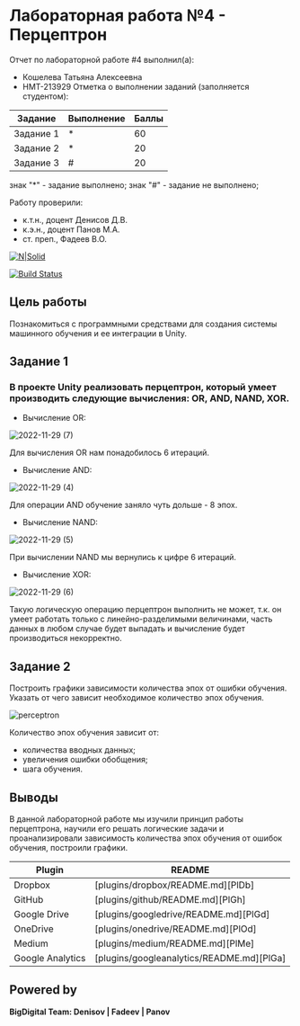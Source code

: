 # Лабораторная работа №4 - Перцептрон
Отчет по лабораторной работе #4 выполнил(а):
- Кошелева Татьяна Алексеевна
- НМТ-213929
Отметка о выполнении заданий (заполняется студентом):

| Задание | Выполнение | Баллы |
| ------ | ------ | ------ |
| Задание 1 | * | 60 |
| Задание 2 | * | 20 |
| Задание 3 | # | 20 |

знак "*" - задание выполнено; знак "#" - задание не выполнено;

Работу проверили:
- к.т.н., доцент Денисов Д.В.
- к.э.н., доцент Панов М.А.
- ст. преп., Фадеев В.О.

[![N|Solid](https://cldup.com/dTxpPi9lDf.thumb.png)](https://nodesource.com/products/nsolid)

[![Build Status](https://travis-ci.org/joemccann/dillinger.svg?branch=master)](https://travis-ci.org/joemccann/dillinger)


## Цель работы
Познакомиться с программными средствами для создания системы машинного обучения и ее интеграции в Unity.

## Задание 1
### В проекте Unity реализовать перцептрон, который умеет производить следующие вычисления: OR, AND, NAND, XOR.

- Вычисление OR:

![2022-11-29 (7)](https://user-images.githubusercontent.com/114426437/204631916-b5cfa000-64a5-4f51-9bcf-921abc741d6f.png)

Для вычисления OR нам понадобилось 6 итераций.

- Вычисление AND:

![2022-11-29 (4)](https://user-images.githubusercontent.com/114426437/204632166-af108e4a-e41c-4858-b480-e372bcdfdf28.png)

Для операции AND обучение заняло чуть дольше - 8 эпох.

- Вычисление NAND:

![2022-11-29 (5)](https://user-images.githubusercontent.com/114426437/204632247-ba0de21a-fd13-47f9-8fbe-f1107eac263d.png)

При вычислении NAND мы вернулись к цифре 6 итераций.

- Вычисление XOR:

![2022-11-29 (6)](https://user-images.githubusercontent.com/114426437/204632310-850b69ea-0f7e-41ae-a1c4-869ac2e7c5e1.png)

Такую логическую операцию перцептрон выполнить не может, т.к. он умеет работать только с линейно-разделимыми величинами, часть данных в любом случае будет выпадать и вычисление будет производиться некорректно.

## Задание 2
Построить графики зависимости количества эпох от ошибки обучения. Указать от чего зависит необходимое количество эпох обучения.

![perceptron](https://user-images.githubusercontent.com/114426437/204634281-89af1bd9-183d-4978-9da1-17837e5fd855.png)

Количество эпох обучения зависит от:
- количества вводных данных;
- увеличения ошибки обобщения;
- шага обучения.

## Выводы

В данной лабораторной работе мы изучили принцип работы перцептрона, научили его решать логические задачи и проанализировали зависимость количества эпох обучения от ошибок обучения, построили графики.

| Plugin | README |
| ------ | ------ |
| Dropbox | [plugins/dropbox/README.md][PlDb] |
| GitHub | [plugins/github/README.md][PlGh] |
| Google Drive | [plugins/googledrive/README.md][PlGd] |
| OneDrive | [plugins/onedrive/README.md][PlOd] |
| Medium | [plugins/medium/README.md][PlMe] |
| Google Analytics | [plugins/googleanalytics/README.md][PlGa] |

## Powered by

**BigDigital Team: Denisov | Fadeev | Panov**
